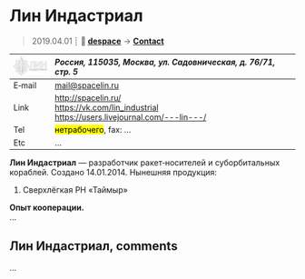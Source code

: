 # Лин Индастриал
> 2019.04.01 ┊ **🚀 [despace](index.md)** → **[Contact](contact.md)**

|[![](f/contact/l/spacelin_logo1_thumb.jpg)](f/contact/l/spacelin_logo1.png)|*Россия, 115035, Москва, ул. Садовническая, д. 76/71, стр. 5*|
|:--|:--|
|E‑mail| <mail@spacelin.ru> |
|Link| <http://spacelin.ru/><br> <https://vk.com/lin_industrial><br> <https://users.livejournal.com/---lin---/>  |
|Tel| <mark>нетрабочего</mark>, fax: … |
|Etc| … |

**Лин Индастриал** — разработчик ракет‑носителей и суборбитальных кораблей. Создано 14.01.2014. Нынешняя продукция:

   1. Сверхлёгкая РН «Таймыр»

**Опыт кооперации.**  
…


<p style="page-break-after:always"> </p>

## Лин Индастриал, comments

…
